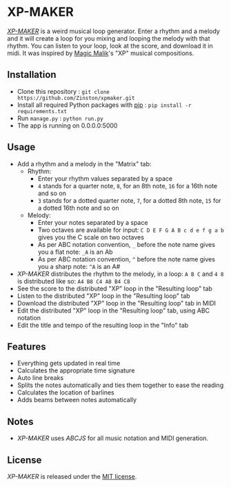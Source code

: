 # XP-MAKER
[_XP-MAKER_](http://developer.antoineguenet.com/xpmaker/) is a weird musical loop generator. Enter a rhythm and a melody and it will create a loop for you mixing and looping the melody with that rhythm. You can listen to your loop, look at the score, and download it in midi. It was inspired by [Magic Malik](http://www.magicmalik.com/repertoire_site/)'s "XP" musical compositions.

## Installation
* Clone this repository : `git clone https://github.com/Zinston/xpmaker.git`
* Install all required Python packages with [pip](https://pypi.python.org/pypi/pip) : `pip install -r requirements.txt`
* Run `manage.py` : `python run.py`
* The app is running on 0.0.0.0:5000

## Usage
* Add a rhythm and a melody in the "Matrix" tab:
	* Rhythm:
		* Enter your rhythm values separated by a space
		* `4` stands for a quarter note, `8`, for an 8th note, `16` for a 16th note and so on
		* `3` stands for a dotted quarter note, `7`, for a dotted 8th note, `15` for a dotted 16th note and so on
	* Melody:
		* Enter your notes separated by a space
		* Two octaves are available for input: `C D E F G A B c d e f g a b` gives you the C scale on two octaves
		* As per ABC notation convention, `_` before the note name gives you a flat note: `_A` is an Ab
		* As per ABC notation convention, `^` before the note name gives you a sharp note: `^A` is an A#
* _XP-MAKER_ distributes the rhythm to the melody, in a loop: `A B C` and `4 8` is distributed like so: `A4 B8 C4 A8 B4 C8`
* See the score to the distributed "XP" loop in the "Resulting loop" tab
* Listen to the distributed "XP" loop in the "Resulting loop" tab
* Download the distributed "XP" loop in the "Resulting loop" tab in MIDI
* Edit the distributed "XP" loop in the "Resulting loop" tab, using ABC notation
* Edit the title and tempo of the resulting loop in the "Info" tab

## Features
* Everything gets updated in real time
* Calculates the appropriate time signature
* Auto line breaks
* Splits the notes automatically and ties them together to ease the reading
* Calculates the location of barlines
* Adds beams between notes automatically

## Notes
* _XP-MAKER_ uses _ABCJS_ for all music notation and MIDI generation.

## License
_XP-MAKER_ is released under the [MIT license](xpmaker/LICENSE.txt).